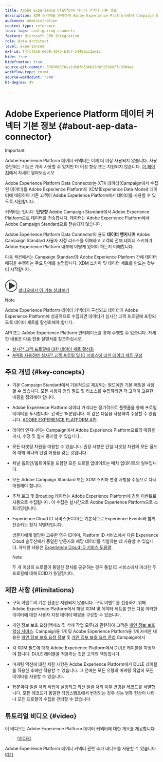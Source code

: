 ```yaml
---
title: Adobe Experience Platform 데이터 커넥터 기본 정보
description: XDM 스키마를 관리하여 Adobe Experience Platform에서 Campaign Standard 데이터를 사용할 수 있도록 합니다.
audience: administration
content-type: reference
topic-tags: configuring-channels
feature: Microsoft CRM Integration
role: Data Architect
level: Experienced
exl-id: f4fcf256-e030-4d7b-b4b7-2448acc2ae1c
hide: true
hidefromtoc: true
source-git-commit: 376f00576ca1d0dfb536b29dbf25d88f7c93b9a8
workflow-type: tm+mt
source-wordcount: '749'
ht-degree: 4%

---
```


# Adobe Experience Platform 데이터 커넥터 기본 정보 {#about-aep-data-connector}

>[!IMPORTANT]
>
>Adobe Experience Platform 데이터 커넥터는 이제 더 이상 사용되지 않습니다. 사용 중단되는 기능은 계속 사용할 수 있지만 더 이상 향상 또는 지원되지 않습니다. [이 페이지](../../rn/using/deprecated-features.md)에서 자세히 알아보십시오

Adobe Experience Platform Data Connector는 XTK 데이터(Campaign에서 수집된 데이터)를 Adobe Experience Platform의 XDM(Experience Data Model) 데이터에 매핑하여 기존 고객이 Adobe Experience Platform에서 데이터를 사용할 수 있도록 지원합니다.

커넥터는 입니다. **단방향** Adobe Campaign Standard에서 Adobe Experience Platform으로 데이터를 전송합니다. 데이터는 Adobe Experience Platform에서 Adobe Campaign Standard으로 전송되지 않습니다.

Adobe Experience Platform Data Connector의 용도 **데이터 엔지니어** Adobe Campaign Standard 사용자 지정 리소스를 이해하고 고객의 전체 데이터 스키마가 Adobe Experience Platform 내부에 어떻게 있어야 하는지 이해합니다.

다음 섹션에서는 Campaign Standard과 Adobe Experience Platform 간에 데이터 매핑을 수행하는 주요 단계를 설명합니다. XDM 스키마 및 데이터 세트를 만드는 것부터 시작합니다.

![](assets/do-not-localize/how-to-video.png) [비디오에서 이 기능 살펴보기](#video)

>[!NOTE]
>Adobe Experience Platform 데이터 커넥터가 구성되고 데이터가 Adobe Experience Platform에 성공적으로 수집되면 데이터가 실시간 고객 프로필에 포함되도록 데이터 세트를 활성화해야 합니다.
>
>API 또는 Adobe Experience Platform 인터페이스를 통해 수행할 수 있습니다. 자세한 내용은 다음 전용 설명서를 참조하십시오.
>
>* [실시간 고객 프로필에 대한 데이터 세트 활성화](https://experienceleague.adobe.com/docs/experience-platform/rtcdp/datasets/dataset.html)
>* [API를 사용하여 실시간 고객 프로필 및 ID 서비스에 대한 데이터 세트 구성](https://experienceleague.adobe.com/docs/experience-platform/catalog/api/getting-started.html)

## 주요 개념 {#key-concepts}

* 기본 Campaign Standard에서 기본적으로 제공되는 필드에만 기본 매핑을 사용할 수 있습니다. 모든 사용자 정의 필드 및 리소스를 수집하려면 각 고객이 고유한 매핑을 정의해야 합니다.

* Adobe Experience Platform 데이터 커넥터는 정기적으로 플랫폼을 통해 프로필 데이터를 푸시합니다&#x200B;. 간격은 15분입니다. 이 값은 다음을 사용하여 수정할 수 있습니다. [ADOBE EXPERIENCE PLATFORM API](https://experienceleague.adobe.com/docs/experience-platform/ingestion/home.html).

* 데이터 엔지니어는 Campaign에서 Adobe Experience Platform으로의 매핑을 게시, 수정 및 일시 중지할 수 있습니다.

* 모든 타겟팅 차원을 매핑할 수 있습니다. 권장 사항은 단일 타겟팅 차원의 모든 필드에 대해 하나의 단일 매핑을 갖는 것입니다.

* 채널 옵트인/옵트아웃을 포함한 모든 프로필 업데이트는 배치 업데이트의 일부입니다.

* 모든 Adobe Campaign Standard 또는 XDM 스키마 변경 사항을 수동으로 다시 매핑해야 합니다&#x200B;.

* 추적 로그 및 Broadlog 데이터는 Adobe Experience Platform에 경험 이벤트로 자동으로 수집됩니다. 이 수집은 실시간으로 Adobe Experience Platform으로 스트리밍됩니다.

* Experience Cloud ID 서비스(ECID)는 기본적으로 Experience Events와 함께 전송되는 장치 식별자입니다.

  방문자에게 할당된 고유한 영구 ID이며, Platform ID 서비스에서 다른 Experience Cloud 솔루션에서 동일한 방문자와 해당 데이터를 식별하는 데 사용할 수 있습니다. 자세한 내용은 [Experience Cloud ID 서비스 도움말](https://experienceleague.adobe.com/docs/id-service/using/home.html).

  >[!NOTE]
  >
  >두 개 이상의 프로필이 동일한 장치를 공유하는 경우 통합 ID 서비스에서 이러한 두 프로필에 대해 ECID가 동일합니다.

## 제한 사항 {#limitations}

* 구독 이벤트의 기본 전송은 지원되지 않습니다. 구독 이벤트를 전송하기 위해 Adobe Experience Platform에서 해당 XDM 및 데이터 세트를 만든 다음 이러한 데이터에 대한 사용자 지정 데이터 매핑을 구성할 수 있습니다.

* 개인 정보 보호 요청(액세스 및 삭제 작업 모두)과 관련하여 고객은 [개인 정보 보호 핵심 서비스](https://experienceleague.adobe.com/docs/experience-platform/privacy/home.html#how-to-use-privacy-service-to-manage-privacy-job-requests): Campaign용 1개 및 Adobe Experience Platform용 1개 자세한 내용은 [개인 정보 보호 요청 정보](https://experienceleague.adobe.com/docs/campaign-standard/using/getting-started/privacy/privacy-requests.html?lang=ko#getting-started) 및 [개인 정보 보호 요청 관리](https://helpx.adobe.com/kr/campaign/kb/acs-privacy.html#ManagingPrivacyRequests) Campaign에서

* 각 XDM 필드에 대해 Adobe Experience Platform에서 DULE 레이블을 지정해야 합니다. DULE 레이블을 적용하는 것은 고객의 책임입니다.

* 마케팅 액션에 대한 제한 사항은 Adobe Experience Platform에서 DULE 레이블을 적용한 후에만 적용할 수 있습니다. 그 전에는 모든 유형의 마케팅 작업에 모든 데이터를 사용할 수 있습니다.

* 15분마다 일괄 처리 작업이 실행되고 최신 일괄 처리 이후 변경된 레코드를 식별합니다. 모든 레코드가 동일한 타임스탬프에서 변경되는 경우 성능 병목 현상이 나타나 모든 프로필의 수집을 관리할 수 있습니다

## 튜토리얼 비디오 {#video}

이 비디오는 Adobe Experience Platform 데이터 커넥터에 대한 개요를 제공합니다.

>[!VIDEO](https://video.tv.adobe.com/v/27304?quality=12&captions=eng)

Adobe Experience Platform 데이터 커넥터 관련 추가 비디오를 사용할 수 있습니다 [여기](https://experienceleague.adobe.com/docs/campaign-learn/campaign-standard-tutorials/administrating/adobe-experience-platform-data-connector/understanding-the-adobe-experience-platform-data-connector.html).
